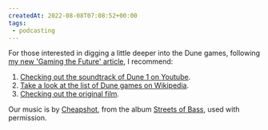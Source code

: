 ```yaml
---
createdAt: 2022-08-08T07:08:52+00:00
tags: 
 - podcasting
---
```

For those interested in digging a little deeper into the Dune games, following [my new 'Gaming the Future' article](http://www.starshipsofa.com/2012/11/06/starshipsofa-no-263-pamela-sargent/), I recommend:

1.  [Checking out the soundtrack of Dune 1 on Youtube](http://www.youtube.com/watch?v=FjHon6yg-r8&feature=related).
2.  [Take a look at the list of Dune games on Wikipedia](http://en.wikipedia.org/wiki/List_of_Dune_games).
3.  [Checking out the original film](http://www.imdb.com/title/tt0087182/).

Our music is by [Cheapshot](http://cheapshot.bandcamp.com/), from the album [Streets of Bass](http://cheapshot.bandcamp.com/album/streets-of-bass), used with permission.
